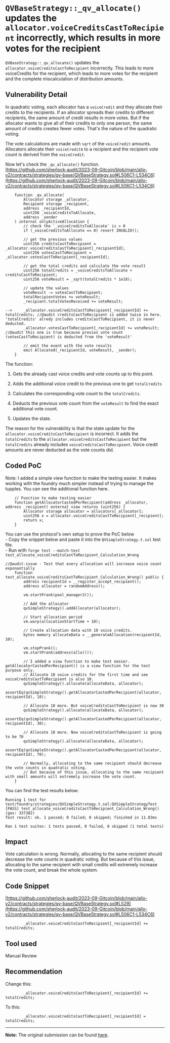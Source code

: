 # `QVBaseStrategy::_qv_allocate()` updates the `allocator.voiceCreditsCastToRecipient` incorrectly, which results in more votes for the recipient

`QVBaseStrategy::_qv_allocate()` updates the `allocator.voiceCreditsCastToRecipient` incorrectly. This leads to more voiceCredits for the recipient, which leads to more votes for the recipient and the complete miscalculation of distribution amounts.

## Vulnerability Detail

In quadratic voting, each allocator has a `voiceCredit` and they allocate their credits to the recipients. If an allocator spreads their credits to different recipients, the same amount of credit results in more votes. But if the allocator wants to give all of their credits to only one person, the same amount of credits creates fewer votes. That's the nature of the quadratic voting.

The vote calculations are made with `sqrt` of the `voiceCredit` amounts. Allocators allocate their `voiceCredit`s to a recipient and the recipient vote count is derived from the `voiceCredit`.

Now let's check the `_qv_allocate()` function.  
[https://github.com/sherlock-audit/2023-09-Gitcoin/blob/main/allo-v2/contracts/strategies/qv-base/QVBaseStrategy.sol#L506C1-L534C6](https://github.com/sherlock-audit/2023-09-Gitcoin/blob/main/allo-v2/contracts/strategies/qv-base/QVBaseStrategy.sol#L506C1-L534C6)

```solidity
    function _qv_allocate(
        Allocator storage _allocator,
        Recipient storage _recipient,
        address _recipientId,
        uint256 _voiceCreditsToAllocate,
        address _sender
    ) internal onlyActiveAllocation {
        // check the `_voiceCreditsToAllocate` is > 0
        if (_voiceCreditsToAllocate == 0) revert INVALID();

        // get the previous values
        uint256 creditsCastToRecipient = _allocator.voiceCreditsCastToRecipient[_recipientId];
        uint256 votesCastToRecipient = _allocator.votesCastToRecipient[_recipientId];

        // get the total credits and calculate the vote result
        uint256 totalCredits = _voiceCreditsToAllocate + creditsCastToRecipient;
        uint256 voteResult = _sqrt(totalCredits * 1e18);

        // update the values
        voteResult -= votesCastToRecipient;
        totalRecipientVotes += voteResult;
        _recipient.totalVotesReceived += voteResult;

-->     _allocator.voiceCreditsCastToRecipient[_recipientId] += totalCredits; //@audit creditsCastToRecipient is added twice in here. 'totalCredits' alredy includes creditsCastToRecipient, it is never deducted. 
        _allocator.votesCastToRecipient[_recipientId] += voteResult; //@audit this one is true because previos vote count (votesCastToRecipient) is deducted from the 'voteResult'

        // emit the event with the vote results
        emit Allocated(_recipientId, voteResult, _sender);
    }
```

The function:

1. Gets the already cast voice credits and vote counts up to this point.
    
2. Adds the additional voice credit to the previous one to get `totalCredits`
    
3. Calculates the corresponding vote count to the `totalCredits`.
    
4. Deducts the previous vote count from the `voteResult` to find the exact additional vote count.
    
5. Updates the state.
    

The reason for the vulnerability is that the state update for the `allocator.voiceCreditsCastToRecipient` is incorrect. It adds the `totalCredits` to the `allocator.voiceCreditsCastToRecipient` but the `totalCredits` already includes `voiceCreditsCastToRecipient`. Voice credit amounts are never deducted as the vote counts did.

## Coded PoC

Note: I added a simple view function to make the testing easier. It makes working with the foundry much simpler instead of trying to manage the tupples. You can see the additional function here.

```solidity
    // Function to make testing easier
    function getAllocatorCastedPerRecipient(address _allocator, address _recipient) external view returns (uint256) {
        Allocator storage allocator = allocators[_allocator];
        uint256 x = allocator.voiceCreditsCastToRecipient[_recipient];
        return x;
    } 
```

You can use the protocol's own setup to prove the PoC below  
\- Copy the snippet below and paste it into the `QVSimpleStrategy.t.sol` test file.  
\- Run with `forge test --match-test test_allocate_voiceCreditsCastToRecipient_Calculation_Wrong`

```solidity
//@audit-issue - Test that every allocation will increase voice count exponantially
    function test_allocate_voiceCreditsCastToRecipient_Calculation_Wrong() public {
        address recipientId = __register_accept_recipient();
        address allocator = randomAddress();

        vm.startPrank(pool_manager2());
        
        // Add the allocator
        qvSimpleStrategy().addAllocator(allocator);
        
        // Start allocation period
        vm.warp(allocationStartTime + 10);

        // Create allocation data with 10 voice credits.
        bytes memory allocateData = __generateAllocation(recipientId, 10);

        vm.stopPrank();
        vm.startPrank(address(allo()));

        // I added a view function to make test easier. getAllocatorCastedPerRecipient() is a view function for the test purpose only.
        // Allocate 10 voice credits for the first time and see voiceCreditsCastToRecipient is also 10.
        qvSimpleStrategy().allocate(allocateData, allocator);
        assertEq(qvSimpleStrategy().getAllocatorCastedPerRecipient(allocator, recipientId), 10);

        // Allocate 10 more. But voiceCreditsCastToRecipient is now 30
        qvSimpleStrategy().allocate(allocateData, allocator);
        assertEq(qvSimpleStrategy().getAllocatorCastedPerRecipient(allocator, recipientId), 30);

        // Allocate 10 more. Now voiceCreditsCastToRecipient is going to be 70
        qvSimpleStrategy().allocate(allocateData, allocator);
        assertEq(qvSimpleStrategy().getAllocatorCastedPerRecipient(allocator, recipientId), 70);

        // Normally, allocating to the same recipient should decrease the vote counts in quadratic voting.
        // But because of this issue, allocating to the same recipient with small amounts will extremely increase the vote count.
    }
```

You can find the test results below:

```solidity
Running 1 test for test/foundry/strategies/QVSimpleStrategy.t.sol:QVSimpleStrategyTest
[PASS] test_allocate_voiceCreditsCastToRecipient_Calculation_Wrong() (gas: 337382)
Test result: ok. 1 passed; 0 failed; 0 skipped; finished in 11.83ms
 
Ran 1 test suites: 1 tests passed, 0 failed, 0 skipped (1 total tests)
```

## Impact

Vote calculation is wrong. Normally, allocating to the same recipient should decrease the vote counts in quadratic voting. But because of this issue, allocating to the same recipient with small credits will extremely increase the vote count, and break the whole system.

## Code Snippet

[https://github.com/sherlock-audit/2023-09-Gitcoin/blob/main/allo-v2/contracts/strategies/qv-base/QVBaseStrategy.sol#L529](https://github.com/sherlock-audit/2023-09-Gitcoin/blob/main/allo-v2/contracts/strategies/qv-base/QVBaseStrategy.sol#L506C1-L534C6)

```solidity
        _allocator.voiceCreditsCastToRecipient[_recipientId] += totalCredits;
```

## Tool used

Manual Review

## Recommendation

Change this:

```solidity
        _allocator.voiceCreditsCastToRecipient[_recipientId] += totalCredits;
```

To this:

```solidity
        _allocator.voiceCreditsCastToRecipient[_recipientId] = totalCredits;
```

---

**Note:** The original submission can be found [here](https://github.com/sherlock-audit/2023-09-Gitcoin-judging/issues/661).
